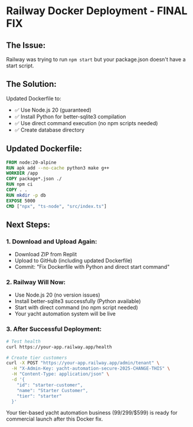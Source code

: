 # Railway Docker Deployment - FINAL FIX

## The Issue:
Railway was trying to run `npm start` but your package.json doesn't have a start script.

## The Solution:
Updated Dockerfile to:
- ✅ Use Node.js 20 (guaranteed)
- ✅ Install Python for better-sqlite3 compilation
- ✅ Use direct command execution (no npm scripts needed)
- ✅ Create database directory

## Updated Dockerfile:
```dockerfile
FROM node:20-alpine
RUN apk add --no-cache python3 make g++
WORKDIR /app
COPY package*.json ./
RUN npm ci
COPY . .
RUN mkdir -p db
EXPOSE 5000
CMD ["npx", "ts-node", "src/index.ts"]
```

## Next Steps:

### 1. Download and Upload Again:
- Download ZIP from Replit
- Upload to GitHub (including updated Dockerfile)
- Commit: "Fix Dockerfile with Python and direct start command"

### 2. Railway Will Now:
- Use Node.js 20 (no version issues)
- Install better-sqlite3 successfully (Python available)
- Start with direct command (no npm script needed)
- Your yacht automation system will be live

### 3. After Successful Deployment:
```bash
# Test health
curl https://your-app.railway.app/health

# Create tier customers
curl -X POST "https://your-app.railway.app/admin/tenant" \
  -H "X-Admin-Key: yacht-automation-secure-2025-CHANGE-THIS" \
  -H "Content-Type: application/json" \
  -d '{
    "id": "starter-customer",
    "name": "Starter Customer", 
    "tier": "starter"
  }'
```

Your tier-based yacht automation business ($99/$299/$599) is ready for commercial launch after this Docker fix.